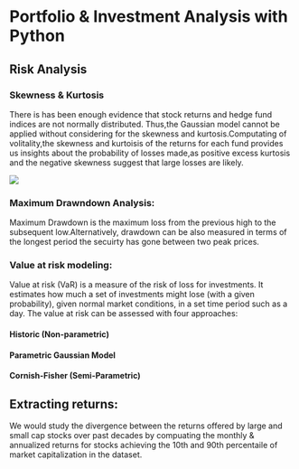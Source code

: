# Portfolio & Investment Analysis with Python

## Risk Analysis
  ### Skewness & Kurtosis
There is has been enough evidence that stock returns and hedge fund indices are not normally distributed. Thus,the Gaussian model cannot be applied without considering for the skewness and kurtosis.Computating of volitality,the skewness and kurtoisis of the returns for each fund provides us	insights about the probability of losses made,as positive excess kurtosis and the negative skewness suggest that large losses are likely.

<img src="Output of our analysis/Skewness for hedge fund indices.png" > 
    
  ### Maximum Drawndown Analysis:
  Maximum Drawdown is the maximum loss from the previous high to the subsequent low.Alternatively, drawdown can be also measured in terms of the longest period the secuirty has gone between two peak prices.

  ### Value at risk modeling:
  Value at risk (VaR) is a measure of the risk of loss for investments. It estimates how much a set of investments might lose (with a given probability), given normal market conditions, in a set time period such as a day.
  The value at risk can be assessed with four approaches:
  #### Historic (Non-parametric)
  #### Parametric Gaussian Model
  #### Cornish-Fisher (Semi-Parametric)
   
## Extracting returns:
We would study the divergence between the returns offered by large and small cap stocks over past decades by compuating the monthly & annualized returns for stocks achieving the 10th and 90th percentaile of market capitalization in the dataset.
  


